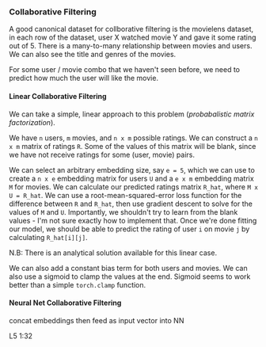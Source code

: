 ### Collaborative Filtering

A good canonical dataset for collborative filtering is the movielens dataset, in each row of the dataset, user X watched movie Y and gave it some rating out of 5. There is a many-to-many relationship between movies and users. We can also see the title and genres of the movies.

For some user / movie combo that we haven't seen before, we need to predict how much the user will like the movie.

#### Linear Collaborative Filtering

We can take a simple, linear approach to this problem (_probabalistic matrix factorization_).

We have `n` users, `m` movies, and `n x m` possible ratings. We can construct a `n x m` matrix of ratings `R`. Some of the values of this matrix will be blank, since we have not receive ratings for some (user, movie) pairs.

We can select an arbitrary embedding size, say `e = 5`, which we can use to create a `n x e` embedding matrix for users `U` and a `e x m` embedding matrix `M` for movies. We can calculate our predicted ratings matrix `R_hat`, where `M x U = R_hat`. We can use a root-mean-squared-error loss function for the difference between `R` and `R_hat`, then use gradient descent to solve for the values of `M` and `U`. Importantly, we shouldn't try to learn from the blank values - I'm not sure exactly how to implement that. Once we're done fitting our model, we should be able to predict the rating of user `i` on movie `j` by calculating `R_hat[i][j]`.

N.B: There is an analytical solution available for this linear case.

We can also add a constant bias term for both users and movies. We can also use a sigmoid to clamp the values at the end. Sigmoid seems to work better than a simple `torch.clamp` function.

#### Neural Net Collaborative Filtering

concat embeddings then feed as input vector into NN

L5 1:32

